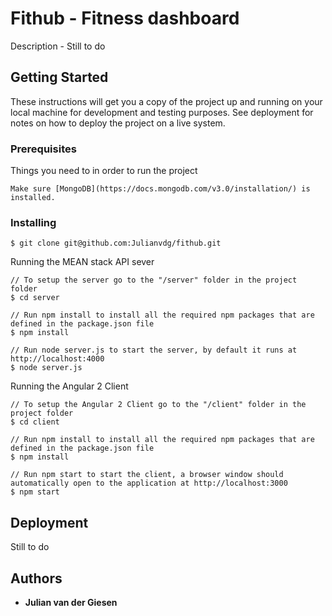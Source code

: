 # Fithub - Fitness dashboard

Description - Still to do

## Getting Started

These instructions will get you a copy of the project up and running on your local machine for development and testing purposes. See deployment for notes on how to deploy the project on a live system.

### Prerequisites

Things you need to in order to run the project

```
Make sure [MongoDB](https://docs.mongodb.com/v3.0/installation/) is installed.

```

### Installing

```
$ git clone git@github.com:Julianvdg/fithub.git
```

Running the MEAN stack API sever

```
// To setup the server go to the "/server" folder in the project folder
$ cd server

// Run npm install to install all the required npm packages that are defined in the package.json file
$ npm install

// Run node server.js to start the server, by default it runs at http://localhost:4000
$ node server.js
```

Running the Angular 2 Client

```
// To setup the Angular 2 Client go to the "/client" folder in the project folder
$ cd client

// Run npm install to install all the required npm packages that are defined in the package.json file
$ npm install

// Run npm start to start the client, a browser window should automatically open to the application at http://localhost:3000
$ npm start
```


## Deployment

Still to do


## Authors

* **Julian van der Giesen**
